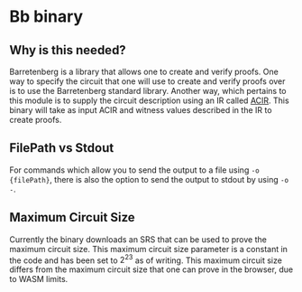 # Bb binary

## Why is this needed?

Barretenberg is a library that allows one to create and verify proofs. One way to specify the circuit that one will use to create and verify
proofs over is to use the Barretenberg standard library. Another way, which pertains to this module is to supply the circuit description using 
an IR called [ACIR](https://github.com/noir-lang/acvm). This binary will take as input ACIR and witness values described in the IR to create proofs.


## FilePath vs Stdout

For commands which allow you to send the output to a file using `-o {filePath}`, there is also the option to send the output to stdout by using `-o -`.

## Maximum Circuit Size

Currently the binary downloads an SRS that can be used to prove the maximum circuit size. This maximum circuit size parameter is a constant in the code and has been set to $2^{23}$ as of writing. This maximum circuit size differs from the maximum circuit size that one can prove in the browser, due to WASM limits.